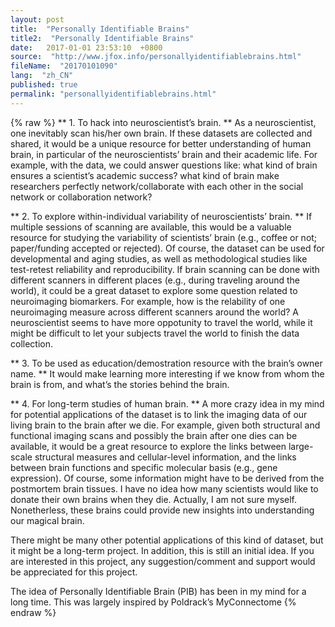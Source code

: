 ```yaml
---
layout: post
title:  "Personally Identifiable Brains"
title2:  "Personally Identifiable Brains"
date:   2017-01-01 23:53:10  +0800
source:  "http://www.jfox.info/personallyidentifiablebrains.html"
fileName:  "20170101090"
lang:  "zh_CN"
published: true
permalink: "personallyidentifiablebrains.html"
---
```

{% raw %}
** 1. To hack into neuroscientist’s brain. ** As a neuroscientist, one inevitably scan his/her own brain. If these datasets are collected and shared, it would be a unique resource for better understanding of human brain, in particular of the neuroscientists’ brain and their academic life. For example, with the data, we could answer questions like: what kind of brain ensures a scientist’s academic success? what kind of brain make researchers perfectly network/collaborate with each other in the social network or collaboration network? 

** 2. To explore within-individual variability of neuroscientists’ brain. ** If multiple sessions of scanning are available, this would be a valuable resource for studying the variability of scientists’ brain (e.g., coffee or not; paper/funding accepted or rejected). Of course, the dataset can be used for developmental and aging studies, as well as methodological studies like test-retest reliability and reproducibility. If brain scanning can be done with different scanners in different places (e.g., during traveling around the world), it could be a great dataset to explore some question related to neuroimaging biomarkers. For example, how is the relability of one neuroimaging measure across different scanners around the world? A neuroscientist seems to have more oppotunity to travel the world, while it might be difficult to let your subjects travel the world to finish the data collection. 

** 3. To be used as education/demostration resource with the brain’s owner name. ** It would make learning more interesting if we know from whom the brain is from, and what’s the stories behind the brain. 

** 4. For long-term studies of human brain. ** A more crazy idea in my mind for potential applications of the dataset is to link the imaging data of our living brain to the brain after we die. For example, given both structural and functional imaging scans and possibly the brain after one dies can be available, it would be a great resource to explore the links between large-scale structural measures and cellular-level information, and the links between brain functions and specific molecular basis (e.g., gene expression). Of course, some information might have to be derived from the postmortem brain tissues. I have no idea how many scientists would like to donate their own brains when they die. Actually, I am not sure myself. Nonetherless, these brains could provide new insights into understanding our magical brain. 

 There might be many other potential applications of this kind of dataset, but it might be a long-term project. In addition, this is still an initial idea. If you are interested in this project, any suggestion/comment and support would be appreciated for this project. 

 The idea of Personally Identifiable Brain (PIB) has been in my mind for a long time. This was largely inspired by Poldrack’s MyConnectome
{% endraw %}
